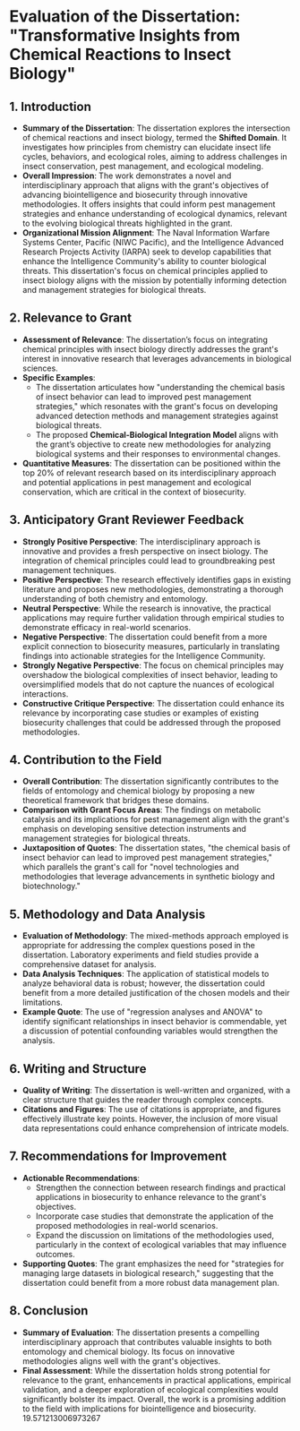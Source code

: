 # Evaluation of the Dissertation: "Transformative Insights from Chemical Reactions to Insect Biology"

## 1. Introduction
- **Summary of the Dissertation**: The dissertation explores the intersection of chemical reactions and insect biology, termed the **Shifted Domain**. It investigates how principles from chemistry can elucidate insect life cycles, behaviors, and ecological roles, aiming to address challenges in insect conservation, pest management, and ecological modeling.
- **Overall Impression**: The work demonstrates a novel and interdisciplinary approach that aligns with the grant's objectives of advancing biointelligence and biosecurity through innovative methodologies. It offers insights that could inform pest management strategies and enhance understanding of ecological dynamics, relevant to the evolving biological threats highlighted in the grant.
- **Organizational Mission Alignment**: The Naval Information Warfare Systems Center, Pacific (NIWC Pacific), and the Intelligence Advanced Research Projects Activity (IARPA) seek to develop capabilities that enhance the Intelligence Community's ability to counter biological threats. This dissertation's focus on chemical principles applied to insect biology aligns with the mission by potentially informing detection and management strategies for biological threats.

## 2. Relevance to Grant
- **Assessment of Relevance**: The dissertation’s focus on integrating chemical principles with insect biology directly addresses the grant's interest in innovative research that leverages advancements in biological sciences. 
- **Specific Examples**: 
  - The dissertation articulates how "understanding the chemical basis of insect behavior can lead to improved pest management strategies," which resonates with the grant's focus on developing advanced detection methods and management strategies against biological threats.
  - The proposed **Chemical-Biological Integration Model** aligns with the grant’s objective to create new methodologies for analyzing biological systems and their responses to environmental changes.
- **Quantitative Measures**: The dissertation can be positioned within the top 20% of relevant research based on its interdisciplinary approach and potential applications in pest management and ecological conservation, which are critical in the context of biosecurity.

## 3. Anticipatory Grant Reviewer Feedback
- **Strongly Positive Perspective**: The interdisciplinary approach is innovative and provides a fresh perspective on insect biology. The integration of chemical principles could lead to groundbreaking pest management techniques.
- **Positive Perspective**: The research effectively identifies gaps in existing literature and proposes new methodologies, demonstrating a thorough understanding of both chemistry and entomology.
- **Neutral Perspective**: While the research is innovative, the practical applications may require further validation through empirical studies to demonstrate efficacy in real-world scenarios.
- **Negative Perspective**: The dissertation could benefit from a more explicit connection to biosecurity measures, particularly in translating findings into actionable strategies for the Intelligence Community.
- **Strongly Negative Perspective**: The focus on chemical principles may overshadow the biological complexities of insect behavior, leading to oversimplified models that do not capture the nuances of ecological interactions.
- **Constructive Critique Perspective**: The dissertation could enhance its relevance by incorporating case studies or examples of existing biosecurity challenges that could be addressed through the proposed methodologies.

## 4. Contribution to the Field
- **Overall Contribution**: The dissertation significantly contributes to the fields of entomology and chemical biology by proposing a new theoretical framework that bridges these domains. 
- **Comparison with Grant Focus Areas**: The findings on metabolic catalysis and its implications for pest management align with the grant's emphasis on developing sensitive detection instruments and management strategies for biological threats. 
- **Juxtaposition of Quotes**: The dissertation states, "the chemical basis of insect behavior can lead to improved pest management strategies," which parallels the grant's call for "novel technologies and methodologies that leverage advancements in synthetic biology and biotechnology."

## 5. Methodology and Data Analysis
- **Evaluation of Methodology**: The mixed-methods approach employed is appropriate for addressing the complex questions posed in the dissertation. Laboratory experiments and field studies provide a comprehensive dataset for analysis.
- **Data Analysis Techniques**: The application of statistical models to analyze behavioral data is robust; however, the dissertation could benefit from a more detailed justification of the chosen models and their limitations.
- **Example Quote**: The use of "regression analyses and ANOVA" to identify significant relationships in insect behavior is commendable, yet a discussion of potential confounding variables would strengthen the analysis.

## 6. Writing and Structure
- **Quality of Writing**: The dissertation is well-written and organized, with a clear structure that guides the reader through complex concepts. 
- **Citations and Figures**: The use of citations is appropriate, and figures effectively illustrate key points. However, the inclusion of more visual data representations could enhance comprehension of intricate models.

## 7. Recommendations for Improvement
- **Actionable Recommendations**:
  - Strengthen the connection between research findings and practical applications in biosecurity to enhance relevance to the grant's objectives.
  - Incorporate case studies that demonstrate the application of the proposed methodologies in real-world scenarios.
  - Expand the discussion on limitations of the methodologies used, particularly in the context of ecological variables that may influence outcomes.
- **Supporting Quotes**: The grant emphasizes the need for "strategies for managing large datasets in biological research," suggesting that the dissertation could benefit from a more robust data management plan.

## 8. Conclusion
- **Summary of Evaluation**: The dissertation presents a compelling interdisciplinary approach that contributes valuable insights to both entomology and chemical biology. Its focus on innovative methodologies aligns well with the grant's objectives.
- **Final Assessment**: While the dissertation holds strong potential for relevance to the grant, enhancements in practical applications, empirical validation, and a deeper exploration of ecological complexities would significantly bolster its impact. Overall, the work is a promising addition to the field with implications for biointelligence and biosecurity. 19.571213006973267